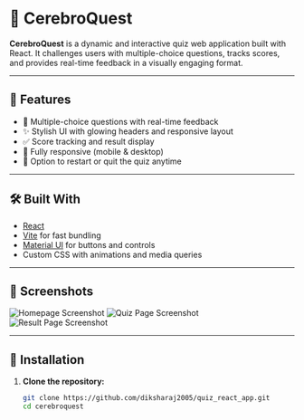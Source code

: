 # 🧠 CerebroQuest

**CerebroQuest** is a dynamic and interactive quiz web application built with React. It challenges users with multiple-choice questions, tracks scores, and provides real-time feedback in a visually engaging format.

---

## 🚀 Features

- 🎯 Multiple-choice questions with real-time feedback
- ✨ Stylish UI with glowing headers and responsive layout
- ✅ Score tracking and result display
- 🧩 Fully responsive (mobile & desktop)
- 🔄 Option to restart or quit the quiz anytime

---

## 🛠️ Built With

- [React](https://reactjs.org/)
- [Vite](https://vitejs.dev/) for fast bundling
- [Material UI](https://mui.com/) for buttons and controls
- Custom CSS with animations and media queries

---

## 📸 Screenshots
![Homepage Screenshot](assets/homepage.png)
![Quiz Page Screenshot](assets/quiz.png)
![Result Page Screenshot](assets/result.png)


---

## 🔧 Installation

1. **Clone the repository:**
   ```bash
   git clone https://github.com/diksharaj2005/quiz_react_app.git
   cd cerebroquest
